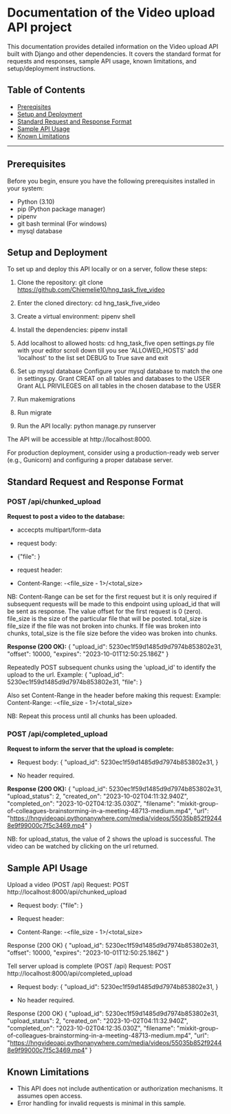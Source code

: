 # Documentation of the Video upload API project

This documentation provides detailed information on the Video upload API built with Django and other dependencies. It covers the standard format for requests and responses, sample API usage, known limitations, and setup/deployment instructions.

## Table of Contents
- [Prereqisites](#prerequisites)
- [Setup and Deployment](#setup-and-deployment)
- [Standard Request and Response Format](#standard-request-and-response-format)
- [Sample API Usage](#sample-api-usage)
- [Known Limitations](#known-limitations)

---

## Prerequisites
Before you begin, ensure you have the following prerequisites installed in your system:
- Python (3.10)
- pip (Python package manager)
- pipenv
- git bash terminal (For windows)
- mysql database

## Setup and Deployment
To set up and deploy this API locally or on a server, follow these steps:

1. Clone the repository:
git clone https://github.com/Chiemelie10/hng_task_five_video

2. Enter the cloned directory:
cd hng_task_five_video

3. Create a virtual environment:
pipenv shell

4. Install the dependencies:
pipenv install

5. Add localhost to allowed hosts:
cd hng_task_five
open settings.py file with your editor
scroll down till you see 'ALLOWED_HOSTS'
add 'localhost' to the list
set DEBUG to True
save and exit

6. Set up mysql database
Configure your mysql database to match the one in settings.py.
Grant CREAT on all tables and databases to the USER
Grant ALL PRIVILEGES on all tables in the chosen database to the USER 

7. Run makemigrations

8. Run migrate

9. Run the API locally:
python manage.py runserver

The API will be accessible at http://localhost:8000.

For production deployment, consider using a production-ready web server (e.g., Gunicorn) and configuring a proper database server.

## Standard Request and Response Format

### POST /api/chunked_upload
**Request to post a video to the database:**
- accecpts multipart/form-data

- request body:
- {"file": <file>}

- request header:
- Content-Range: <offset>-<file_size - 1>/<total_size>

NB: Content-Range can be set for the first request but it is only required if subsequent requests will be made to this endpoint using upload_id that will be sent as response. The value offset for the first request is 0 (zero). file_size is the size of the particular file that will be posted. total_size is file_size if the file was not broken into chunks. If file was broken into chunks, total_size is the file size before the video was broken into chunks. 

**Response (200 OK):**
{
    "upload_id": 5230ec1f59d1485d9d7974b853802e31,
    "offset": 10000,
    "expires": "2023-10-01T12:50:25.186Z"
}

Repeatedly POST subsequent chunks using the 'upload_id' to identify the upload to the url.
Example:
{
    "upload_id": 5230ec1f59d1485d9d7974b853802e31,
    "file": <file>
}

Also set Content-Range in the header before making this request:
Example:
Content-Range: <offset>-<file_size - 1>/<total_size>

NB: Repeat this process until all chunks has been uploaded.

### POST /api/completed_upload
**Request to inform the server that the upload is complete:**

- Request body:
{
    "upload_id": 5230ec1f59d1485d9d7974b853802e31,
}

- No header required.

**Response (200 OK):**
{
    "upload_id": 5230ec1f59d1485d9d7974b853802e31,
    "upload_status": 2,
    "created_on": "2023-10-02T04:11:32.940Z",
    "completed_on": "2023-10-02T04:12:35.030Z",
    "filename": "mixkit-group-of-colleagues-brainstorming-in-a-meeting-48713-medium.mp4",
    "url": "https://hngvideoapi.pythonanywhere.com/media/videos/55035b852f92448e9f99000c7f5c3469.mp4"
}

NB: for upload_status, the value of 2 shows the upload is successful. The video can be watched by clicking on the url returned.

## Sample API Usage

Upload a video (POST /api)
Request:
POST http://localhost:8000/api/chunked_upload

- Request body:
{"file": <file>}

- Request header:
- Content-Range: <offset>-<file_size - 1>/<total_size>

Response (200 OK)
{
    "upload_id": 5230ec1f59d1485d9d7974b853802e31,
    "offset": 10000,
    "expires": "2023-10-01T12:50:25.186Z"
}

Tell server upload is complete (POST /api)
Request:
POST http://localhost:8000/api/completed_upload

- Request body:
{
    "upload_id": 5230ec1f59d1485d9d7974b853802e31,
}

- No header required.

Response (200 OK)
{
    "upload_id": 5230ec1f59d1485d9d7974b853802e31,
    "upload_status": 2,
    "created_on": "2023-10-02T04:11:32.940Z",
    "completed_on": "2023-10-02T04:12:35.030Z",
    "filename": "mixkit-group-of-colleagues-brainstorming-in-a-meeting-48713-medium.mp4",
    "url": "https://hngvideoapi.pythonanywhere.com/media/videos/55035b852f92448e9f99000c7f5c3469.mp4"
}

## Known Limitations
- This API does not include authentication or authorization mechanisms. It assumes open access.
- Error handling for invalid requests is minimal in this sample.
